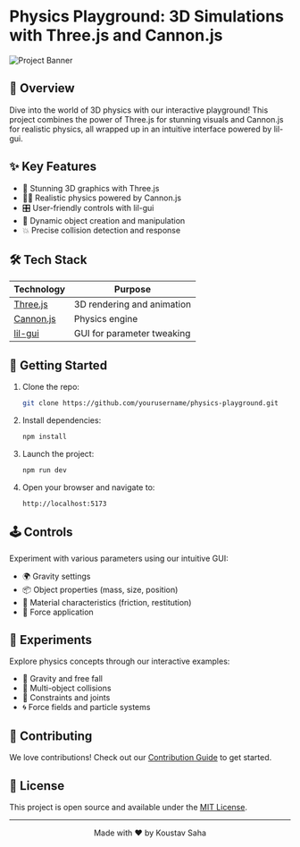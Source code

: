 # Physics Playground: 3D Simulations with Three.js and Cannon.js

![Project Banner](path/to/banner-image.png)

## 🚀 Overview

Dive into the world of 3D physics with our interactive playground! This project combines the power of Three.js for stunning visuals and Cannon.js for realistic physics, all wrapped up in an intuitive interface powered by lil-gui.

## ✨ Key Features

- 🎨 Stunning 3D graphics with Three.js
- 🏋️‍♂️ Realistic physics powered by Cannon.js
- 🎛️ User-friendly controls with lil-gui
- 🔄 Dynamic object creation and manipulation
- 💥 Precise collision detection and response

## 🛠️ Tech Stack

| Technology | Purpose |
|------------|---------|
| [Three.js](https://threejs.org/) | 3D rendering and animation |
| [Cannon.js](https://schteppe.github.io/cannon.js/) | Physics engine |
| [lil-gui](https://lil-gui.georgealways.com/) | GUI for parameter tweaking |

## 🏁 Getting Started

1. Clone the repo:
   ```bash
   git clone https://github.com/yourusername/physics-playground.git
   ```

2. Install dependencies:
   ```bash
   npm install
   ```

3. Launch the project:
   ```bash
   npm run dev
   ```

4. Open your browser and navigate to:
   ```
   http://localhost:5173
   ```

## 🕹️ Controls

Experiment with various parameters using our intuitive GUI:

- 🌍 Gravity settings
- 📦 Object properties (mass, size, position)
- 🧲 Material characteristics (friction, restitution)
- 💪 Force application

## 🧪 Experiments

Explore physics concepts through our interactive examples:

- 🍎 Gravity and free fall
- 🎱 Multi-object collisions
- 🔗 Constraints and joints
- 🌀 Force fields and particle systems

## 🤝 Contributing

We love contributions! Check out our [Contribution Guide](CONTRIBUTING.md) to get started.

## 📄 License

This project is open source and available under the [MIT License](LICENSE).

---

<p align="center">
  Made with ❤️ by Koustav Saha
</p>
